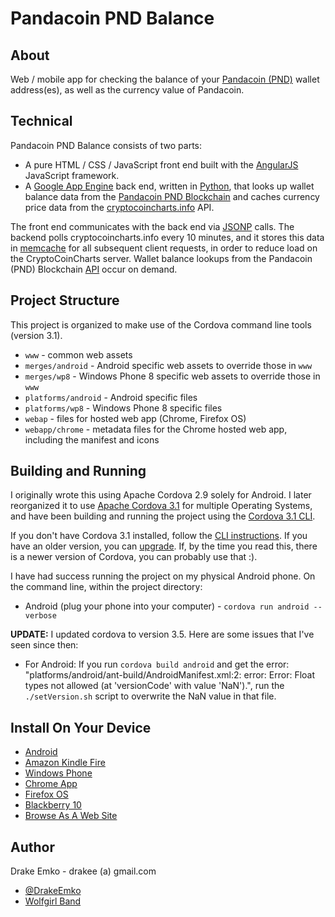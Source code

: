 # Pandacoin PND Balance

## About
Web / mobile app for checking the balance of your [Pandacoin (PND)](http://pandacoinpnd.org/) wallet address(es), as well as the currency value of Pandacoin.

## Technical
Pandacoin PND Balance consists of two parts:
* A pure HTML / CSS / JavaScript front end built with the [AngularJS](http://angularjs.org/) JavaScript framework.
* A [Google App Engine](https://developers.google.com/appengine/) back end, written in [Python](http://www.python.org/), that looks up wallet balance data from the [Pandacoin PND Blockchain](http://pnd.showed.us/) and caches currency price data from the [cryptocoincharts.info](http://www.cryptocoincharts.info/) API.

The front end communicates with the back end via [JSONP](http://en.wikipedia.org/wiki/JSONP) calls. The backend polls cryptocoincharts.info every 10 minutes, and it stores this data in [memcache](https://developers.google.com/appengine/docs/python/memcache/) for all subsequent client requests, in order to reduce load on the CryptoCoinCharts server. Wallet balance lookups from the Pandacoin (PND) Blockchain [API](http://pnd.showed.us/q) occur on demand.

## Project Structure
This project is organized to make use of the Cordova command line tools (version 3.1).
* `www`					- common web assets
* `merges/android`		- Android specific web assets to override those in `www`
* `merges/wp8`			- Windows Phone 8 specific web assets to override those in `www`
* `platforms/android`	- Android specific files
* `platforms/wp8`		- Windows Phone 8 specific files
* `webap`				- files for hosted web app (Chrome, Firefox OS)
* `webapp/chrome`		- metadata files for the Chrome hosted web app, including the manifest and icons

## Building and Running
I originally wrote this using Apache Cordova 2.9 solely for Android. I later reorganized it to use [Apache Cordova 3.1](http://cordova.apache.org/docs/en/3.1.0/) for multiple Operating Systems, and have been building and running the project using the [Cordova 3.1 CLI](http://cordova.apache.org/docs/en/3.1.0/guide_cli_index.md.html#The%20Command-line%20Interface).

If you don't have Cordova 3.1 installed, follow the [CLI instructions](http://cordova.apache.org/docs/en/3.1.0/guide_cli_index.md.html#The%20Command-line%20Interface). If you have an older version, you can [upgrade](http://cordova.apache.org/blog/releases/2013/10/02/cordova-31.html). If, by the time you read this, there is a newer version of Cordova, you can probably use that :).

I have had success running the project on my physical Android phone. On the command line, within the project directory:
* Android (plug your phone into your computer) - `cordova run android --verbose`

**UPDATE:** I updated cordova to version 3.5. Here are some issues that I've seen since then:
* For Android: If you run `cordova build android` and get the error: "platforms/android/ant-build/AndroidManifest.xml:2: error: Error: Float types not allowed (at 'versionCode' with value 'NaN').",
	run the `./setVersion.sh` script to overwrite the NaN value in that file.

## Install On Your Device
* [Android](https://play.google.com/store/apps/details?id=net.edrake.pandacoinbalance)
* [Amazon Kindle Fire](http://www.amazon.com/Drake-Emko-Pandacoin-PND-Balance/dp/B00KUH19EO)
* [Windows Phone](http://www.windowsphone.com/en-us/store/app/pandacoin-pnd-balance/5d4791a1-0028-42a7-8e5c-940578129b89)
* [Chrome App](https://chrome.google.com/webstore/detail/lnaeedppehgnilkbklifknpnnldpcmgm)
* [Firefox OS](https://marketplace.firefox.com/app/pandacoin-pnd-balance/)
* [Blackberry 10](http://appworld.blackberry.com/webstore/content/57181891)
* [Browse As A Web Site](http://d1nhig552bjwdu.cloudfront.net/main.html)

## Author
Drake Emko - drakee (a) gmail.com
* [@DrakeEmko](https://twitter.com/DrakeEmko)
* [Wolfgirl Band](http://wolfgirl.bandcamp.com/)
